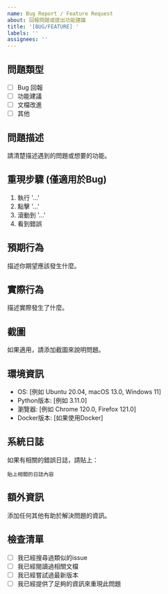 ```yaml
---
name: Bug Report / Feature Request
about: 回報問題或提出功能建議
title: '[BUG/FEATURE] '
labels: ''
assignees: ''
---
```


## 問題類型
- [ ] Bug 回報
- [ ] 功能建議  
- [ ] 文檔改進
- [ ] 其他

## 問題描述
請清楚描述遇到的問題或想要的功能。

## 重現步驟 (僅適用於Bug)
1. 執行 '...'
2. 點擊 '...'
3. 滾動到 '...'
4. 看到錯誤

## 預期行為
描述你期望應該發生什麼。

## 實際行為  
描述實際發生了什麼。

## 截圖
如果適用，請添加截圖來說明問題。

## 環境資訊
- OS: [例如 Ubuntu 20.04, macOS 13.0, Windows 11]
- Python版本: [例如 3.11.0]
- 瀏覽器: [例如 Chrome 120.0, Firefox 121.0]
- Docker版本: [如果使用Docker]

## 系統日誌
如果有相關的錯誤日誌，請貼上：

```
貼上相關的日誌內容
```

## 額外資訊
添加任何其他有助於解決問題的資訊。

## 檢查清單
- [ ] 我已經搜尋過類似的issue
- [ ] 我已經閱讀過相關文檔
- [ ] 我已經嘗試過最新版本
- [ ] 我已經提供了足夠的資訊來重現此問題